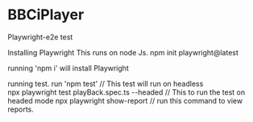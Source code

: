 # BBCiPlayer
Playwright-e2e test

Installing Playwright
This runs on node Js.
npm init playwright@latest

running 'npm i' will install Playwright

running test.
run 'npm test' // This test will run on headless    
npx playwright test playBack.spec.ts --headed // This to run the test on headed mode
npx playwright show-report  // run this command to view reports.
